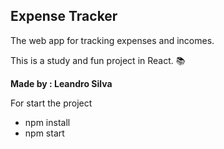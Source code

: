 ## Expense Tracker

The web app for tracking expenses and incomes.

This is a study and fun project in React. 📚

**Made by : Leandro Silva**

For start the project

- npm install
- npm start

